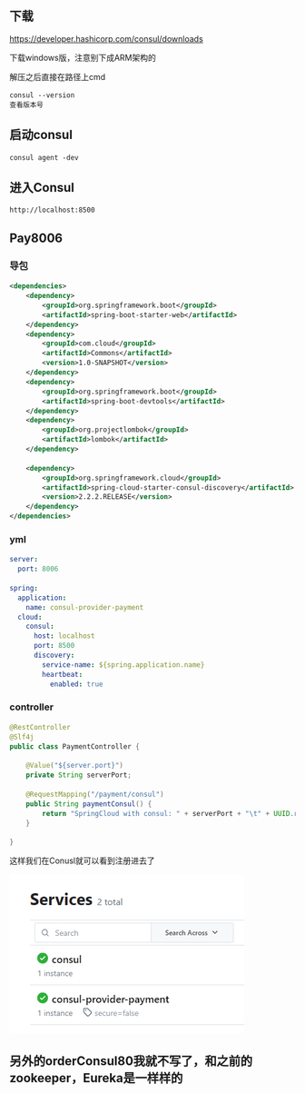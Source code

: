 ## 下载

https://developer.hashicorp.com/consul/downloads

下载windows版，注意别下成ARM架构的

解压之后直接在路径上cmd

```
consul --version
查看版本号
```



## 启动consul

```
consul agent -dev
```



## 进入Consul

```
http://localhost:8500
```





## Pay8006

### 导包

```xml
<dependencies>
    <dependency>
        <groupId>org.springframework.boot</groupId>
        <artifactId>spring-boot-starter-web</artifactId>
    </dependency>
    <dependency>
        <groupId>com.cloud</groupId>
        <artifactId>Commons</artifactId>
        <version>1.0-SNAPSHOT</version>
    </dependency>
    <dependency>
        <groupId>org.springframework.boot</groupId>
        <artifactId>spring-boot-devtools</artifactId>
    </dependency>
    <dependency>
        <groupId>org.projectlombok</groupId>
        <artifactId>lombok</artifactId>
    </dependency>

    <dependency>
        <groupId>org.springframework.cloud</groupId>
        <artifactId>spring-cloud-starter-consul-discovery</artifactId>
        <version>2.2.2.RELEASE</version>
    </dependency>
</dependencies>
```

### yml

```yml
server:
  port: 8006

spring:
  application:
    name: consul-provider-payment
  cloud:
    consul:
      host: localhost
      port: 8500
      discovery:
        service-name: ${spring.application.name}
        heartbeat:
          enabled: true
```



### controller

```java
@RestController
@Slf4j
public class PaymentController {

    @Value("${server.port}")
    private String serverPort;

    @RequestMapping("/payment/consul")
    public String paymentConsul() {
        return "SpringCloud with consul: " + serverPort + "\t" + UUID.randomUUID().toString();
    }

}
```

这样我们在Conusl就可以看到注册进去了

![image-20230406182039536](image/12.Consul/image-20230406182039536.png)



## 另外的orderConsul80我就不写了，和之前的zookeeper，Eureka是一样样的

